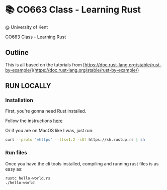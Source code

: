 # 📚 CO663 Class - Learning Rust

@ University of Kent

CO663 Class - Learning Rust

## Outline

This is all based on the tutorials from [https://doc.rust-lang.org/stable/rust-by-example/](https://doc.rust-lang.org/stable/rust-by-example/)

## RUN LOCALLY

### Installation

First, you're gonna need Rust installed.

Follow the instructions [here](https://www.rust-lang.org/tools/install)

Or if you are on MacOS like I was, just run:

```bash
curl --proto '=https' --tlsv1.2 -sSf https://sh.rustup.rs | sh
```

### Run files

Once you have the cli tools installed, compiling and running rust files is as easy as:

```bash
rustc hello-world.rs
./hello-world
```
